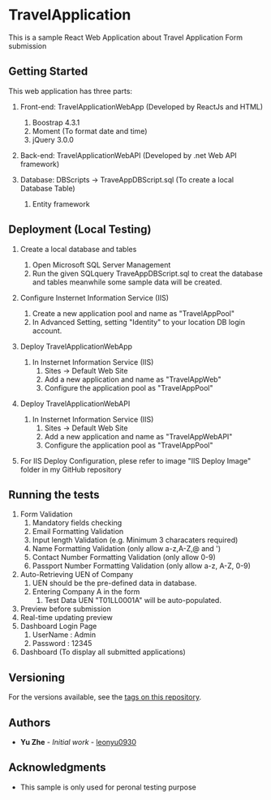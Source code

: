# TravelApplication
This is a sample React Web Application about Travel Application Form submission

## Getting Started

This web application has three parts:
1. Front-end: TravelApplicationWebApp (Developed by ReactJs and HTML)
	1. Boostrap 4.3.1
	2. Moment (To format date and time) 
	3. jQuery 3.0.0

2. Back-end: TravelApplicationWebAPI (Developed by .net Web API framework)

3. Database: DBScripts -> TraveAppDBScript.sql (To create a local Database Table)
	1. Entity framework 


## Deployment (Local Testing)
1. Create a local database and tables
	1. Open Microsoft SQL Server Management
	2. Run the given SQLquery TraveAppDBScript.sql to creat the database and tables meanwhile some sample data will be created.

2. Configure Insternet Information Service (IIS)
	1. Create a new application pool and name as "TravelAppPool"
	2. In Advanced Setting, setting "Identity" to your location DB login account.

3. Deploy TravelApplicationWebApp 
	1. In Insternet Information Service (IIS)
		1. Sites -> Default Web Site
		2. Add a new application and name as "TravelAppWeb"
		3. Configure the application pool as "TravelAppPool"

4. Deploy TravelApplicationWebAPI 
	1. In Insternet Information Service (IIS)
		1. Sites -> Default Web Site
		2. Add a new application and name as "TravelAppWebAPI"
		3. Configure the application pool as "TravelAppPool"

5. For IIS Deploy Configuration, plese refer to image "IIS Deploy Image" folder in my GitHub repository				

## Running the tests

1. Form Validation
	1. Mandatory fields checking
	2. Email Formatting Validation
	3. Input length Validation (e.g. Minimum 3 characaters required)
	4. Name Formatting Validation (only allow a-z,A-Z,@ and ')
	5. Contact Number Formatting Validation (only allow 0-9)
	6. Passport Number Formatting Validation (only allow a-z, A-Z, 0-9)
2. Auto-Retrieving UEN of Company
	1. UEN should be the pre-defined data in database.
	2. Entering Company A in the form
		1. Test Data UEN "T01LL0001A" will be auto-populated.
3. Preview before submission
4. Real-time updating preview
5. Dashboard Login Page
	1. UserName : Admin
	2. Password : 12345
6. Dashboard (To display all submitted applications)

## Versioning

For the versions available, see the [tags on this repository](https://github.com/your/project/tags). 

## Authors

* **Yu Zhe** - *Initial work* - [leonyu0930](https://github.com/leonyu0930) 

## Acknowledgments

* This sample is only used for peronal testing purpose
